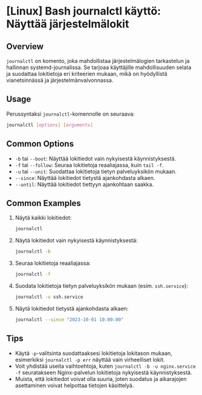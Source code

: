 # [Linux] Bash journalctl käyttö: Näyttää järjestelmälokit

## Overview
`journalctl` on komento, joka mahdollistaa järjestelmälogien tarkastelun ja hallinnan systemd-journalissa. Se tarjoaa käyttäjille mahdollisuuden selata ja suodattaa lokitietoja eri kriteerien mukaan, mikä on hyödyllistä vianetsinnässä ja järjestelmänvalvonnassa.

## Usage
Perussyntaksi `journalctl`-komennolle on seuraava:

```bash
journalctl [options] [arguments]
```

## Common Options
- `-b` tai `--boot`: Näyttää lokitiedot vain nykyisestä käynnistyksestä.
- `-f` tai `--follow`: Seuraa lokitietoja reaaliajassa, kuin `tail -f`.
- `-u` tai `--unit`: Suodattaa lokitietoja tietyn palveluyksikön mukaan.
- `--since`: Näyttää lokitiedot tietystä ajankohdasta alkaen.
- `--until`: Näyttää lokitiedot tiettyyn ajankohtaan saakka.

## Common Examples
1. Näytä kaikki lokitiedot:
   ```bash
   journalctl
   ```

2. Näytä lokitiedot vain nykyisestä käynnistyksestä:
   ```bash
   journalctl -b
   ```

3. Seuraa lokitietoja reaaliajassa:
   ```bash
   journalctl -f
   ```

4. Suodata lokitietoja tietyn palveluyksikön mukaan (esim. `ssh.service`):
   ```bash
   journalctl -u ssh.service
   ```

5. Näytä lokitiedot tietystä ajankohdasta alkaen:
   ```bash
   journalctl --since "2023-10-01 10:00:00"
   ```

## Tips
- Käytä `-p`-valitsinta suodattaaksesi lokitietoja lokitason mukaan, esimerkiksi `journalctl -p err` näyttää vain virheelliset lokit.
- Voit yhdistää useita vaihtoehtoja, kuten `journalctl -b -u nginx.service -f` seuratakseen Nginx-palvelun lokitietoja nykyisestä käynnistyksestä.
- Muista, että lokitiedot voivat olla suuria, joten suodatus ja aikarajojen asettaminen voivat helpottaa tietojen käsittelyä.